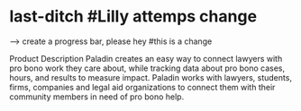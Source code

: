 # last-ditch #Lilly attemps change
--> create a progress bar, please 
hey #this is a change 

Product Description 
Paladin creates an easy way to connect lawyers with pro bono work they care about, while tracking data about pro bono cases, hours, and results to measure impact. Paladin works with lawyers, students, firms, companies and legal aid organizations to connect them with their community members in need of pro bono help. 
